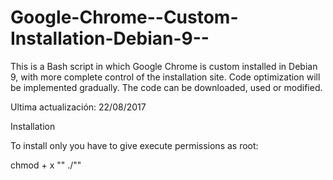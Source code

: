# Google-Chrome--Custom-Installation-Debian-9--
This is a Bash script in which Google Chrome is custom installed in Debian 9, with more complete control of the installation site. Code optimization will be implemented gradually. The code can be downloaded, used or modified.

Ultima actualización: 22/08/2017

Installation

To install only you have to give execute permissions as root:

chmod + x "<file>"
./"<file>"
